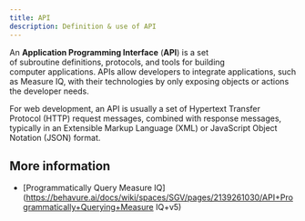 ```yaml
---
title: API 
description: Definition & use of API 
---
```

An **Application Programming Interface** (**API**) is a set of subroutine definitions, protocols, and tools for building computer applications. APIs allow developers to integrate applications, such as Measure IQ, with their technologies by only exposing objects or actions the developer needs.

For web development, an API is usually a set of Hypertext Transfer Protocol (HTTP) request messages, combined with response messages, typically in an Extensible Markup Language (XML) or JavaScript Object Notation (JSON) format. 

## More information

- [Programmatically Query Measure IQ](https://behavure.ai/docs/wiki/spaces/SGV/pages/2139261030/API+Programmatically+Querying+Measure IQ+v5)